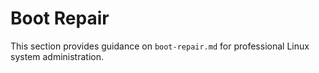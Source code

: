 # Boot Repair

This section provides guidance on `boot-repair.md` for professional Linux system administration.